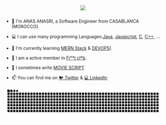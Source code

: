 <h1 align="center">
  <a href="#">
    <img src="https://readme-typing-svg.herokuapp.com/?lines=Hi+there+😀;nice+to+meet+you+🎉;&center=true&size=30">
  </a>
</h1>

- 👋 I'm ANAS ANASRI, a Software Engineer from CASABLANCA (MOROCCO).

- 💻 I can use many programming Languages:[Java](https://www.java.com/fr/), [Javascript](https://developer.mozilla.org/fr/docs/Web/JavaScript), [C](https://fr.wikipedia.org/wiki/C_(langage)), [C++](https://fr.wikipedia.org/wiki/C%2B%2B), ...
 
- 🌱 I'm currently learning [MERN Stack](https://fr.reactjs.org/) & [DEVOPS](https://azure.microsoft.com/fr-fr/resources/cloud-computing-dictionary/what-is-devopsa)).

- 🔏 I am a active member in [Fi**t cl*b](https://cinemas.grandparissud.fr/les-films/fight-club).

- 📝 I sometimes write [MOVIE SCRIPT](https://fr.wikipedia.org/wiki/Sc%C3%A9nario)

- 📫 You can find me on [🐦 Twitter](https://twitter.com/anasanasri_) & [💻 LinkedIn](https://www.linkedin.com/in/anasanasri/)

<!--   grid-snake -->
![](https://github.com/BEPb/BEPb/blob/output/github-contribution-grid-snake.svg)
